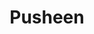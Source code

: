 ---
title: Pusheen
description: Kolorowanki Pusheen
canonical: /bajki/pusheen
tags:
- bajki
- pusheen
---